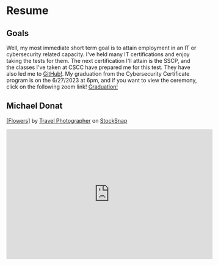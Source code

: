 # Resume



## Goals

Well, my most immediate short term goal is to attain employment in an IT or cybersecurity related capacity.  I've held many IT certifications and enjoy taking the tests for them.  The next certification I'll attain is the SSCP, and the classes I've taken at CSCC have prepared me for this test.  They have also led me to <a href="https://github.com">GitHub!</a>.  My graduation from the Cybersecurity Certificate program is on the 6/27/2023 at 6pm, and if you want to view the ceremony, click on the following zoom link! <a href="https://nam12.safelinks.protection.outlook.com/?url=https%3A%2F%2Fcscc-edu.zoom.us%2Fj%2F96770613695%3Fpwd%3DSFFoWjh4RytGS1QrdytIYUJPVU0xdz09&data=05%7C01%7Clmerante%40cscc.edu%7Cafe0c71a32984bb4037008db669e978f%7C60a9d377c82741a1bbf01aad34db4c89%7C0%7C0%7C638216603562798992%7CUnknown%7CTWFpbGZsb3d8eyJWIjoiMC4wLjAwMDAiLCJQIjoiV2luMzIiLCJBTiI6Ik1haWwiLCJXVCI6Mn0%3D%7C3000%7C%7C%7C&sdata=KB%2FkOLHnr4sDq4FK8FGOB3pKHFUgg68eQt2Z0xLREFw%3D&reserved=0">Graduation!</a>

## Michael Donat

<a href="https://stocksnap.io/photo/isolated-flower-PKLOFROVB4">[Flowers]</a> by <a href="https://stocksnap.io/author/travelphotographer">Travel Photographer</a> on <a href="https://stocksnap.io">StockSnap</a>

<iframe id="kaltura_player"
src="https://cdnapisec.kaltura.com/p/389581/sp/38958100/embedIframeJs/uiconf_id/35252361/partner_id/3895
81?iframeembed=true&playerId=kaltura_player&entry_id=1_y90bg6eq&flashvars[akamaiHD.loadingPolicy]=preIni
tialize&amp;flashvars[akamaiHD.asyncInit]=true&amp;flashvars[streamerType]=hdnetwork&amp;flashvars[localiz
ationCode]=en&amp;flashvars[leadWithHTML5]=true&amp;flashvars[sideBarContainer.plugin]=true&amp;flashvar
s[sideBarContainer.position]=left&amp;flashvars[sideBarContainer.clickToClose]=true&amp;flashvars[chapters.plu
gin]=true&amp;flashvars[chapters.layout]=vertical&amp;flashvars[chapters.thumbnailRotator]=false&amp;flashva
rs[streamSelector.plugin]=true&amp;flashvars[EmbedPlayer.SpinnerTarget]=videoHolder&amp;flashvars[dualScre
en.plugin]=true&amp;flashvars[hotspots.plugin]=1&amp;flashvars[Kaltura.addCrossoriginToIframe]=true&amp;&
wid=1_d3ozzj7j" width="540" height="340" allowfullscreen webkitallowfullscreen mozAllowFullScreen
allow="autoplay *; fullscreen *; encrypted-media *" sandbox="allow-downloads allow-forms allow-same-origin
allow-scripts allow-top-navigation allow-pointer-lock allow-popups allow-modals allow-orientation-lock allow-
popups-to-escape-sandbox allow-presentation allow-top-navigation-by-user-activation" frameborder="0"
title="Joining a Zoom Meeting via Blackboard"></iframe>
